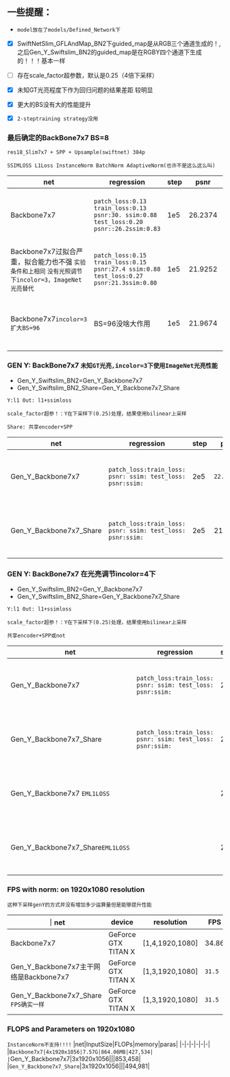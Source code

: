 ## 一些提醒：
 * `model放在了models/Defined_Network下`
 - [x] SwiftNetSlim_GFLAndMap_BN2下guided_map是从RGB三个通道生成的！,之后Gen_Y_Swiftslim_BN2的guided_map是在RGBY四个通道下生成的！！！基本一样
 - [ ] 存在scale_factor超参数，默认是0.25（4倍下采样）
 - [x] 未知GT光亮程度下作为回归问题的结果差距 较明显
 - [x] 更大的BS没有大的性能提升
 - [x] `2-steptraining strategy没用`
 




### 最后确定的BackBone7x7 BS=8
`res18_Slim7x7 + SPP + Upsample(swiftnet) 384p`

`SSIMLOSS L1Loss InstanceNorm BatchNorm AdaptiveNorm(也许不是这么这么叫)`

|net|regression|step|psnr|ssim|time|line|
|-|-|-|-|-|-|-|
|Backbone7x7 |`patch_loss:0.13 train_loss:0.13 psnr:30. ssim:0.88 test_loss:0.20 psnr::26.2ssim:0.83`|1e5|26.2374|0.8311|18h|python gfl_train_tensorboard.py --net=Backbone7x7 --device=cuda:0 --step=100000 --pth=Backbone7x7_inC4_384p_1e5_l1_ssim_IN --divisor=16 --bs=8 --l1loss --crop_size=384 --lr=0.0004 --norm --ssimloss --incolor=4|
|Backbone7x7过拟合严重，拟合能力也不强 `实验条件和上相同` `没有光照调节下incolor=3，ImageNet光亮替代`|`patch_loss:0.15 train_loss:0.15 psnr:27.4 ssim:0.88 test_loss:0.27 psnr:21.3ssim:0.80`|1e5|21.9252|0.8018|18h|python gfl_train_tensorboard.py --net=Backbone7x7 --device=cuda:2 --step=100000 --pth=Backbone7x7_inC3_384p_1e5_l1_ssim_IN --divisor=16 --bs=8 --l1loss --crop_size=384 --lr=0.0004 --norm --ssimloss --incolor=3|
|Backbone7x7`incolor=3 扩大BS=96` |BS=96没啥大作用|1e5|21.9674|0.8039|18h|python gfl_train_tensorboard.py --net=Backbone7x7 --device=cuda:0 --step=100000 --pth=Backbone7x7_inC3_384p_1e5_l1_ssim_IN_96bs --divisor=16 --bs=96 --l1loss --crop_size=384 --lr=0.0004 --norm --ssimloss --`incolor=3`|

<!-- |Backbone7x7 `EML1loss 替代l1loss`|patch_loss: train_loss: psnr: ssim: test_loss: psnr: ssim:|1e5|26.3232|0.8317|18h|python gfl_train_tensorboard.py --net=Backbone7x7 --device=cuda:0 --step=100000 --pth=Backbone7x7_inC4_384p_1e5_eml1_ssim_IN --divisor=16 --bs=8 --eml1loss --crop_size=384 --lr=0.0004 --norm --ssimloss --incolor=4| -->
<!-- |Backbone7x7 `太差``实验条件和上相同` `训练使用gt光亮,infer使用imagenet光亮`|`patch_loss:0.15 train_loss:0.23 psnr:21.2 ssim:0.85 test_loss:0.32 psnr:18.63ssim:0.78`|1e5|18.7321|0.7633|18h|python gfl_train_tensorboard`2`.py --net=Backbone7x7 --device=cuda:1 --step=100000 --pth=Backbone7x7_inC3_2_384p_1e5_l1_ssim_IN --divisor=16 --bs=8 --l1loss --crop_size=384 --lr=0.0004 --norm --ssimloss --incolor=3| -->





### GEN Y: BackBone7x7 `未知GT光亮,incolor=3下使用ImageNet光亮性能`

* Gen_Y_Swiftslim_BN2=Gen_Y_Backbone7x7
* Gen_Y_Swiftslim_BN2_Share=Gen_Y_Backbone7x7_Share

`Y:l1 0ut: l1+ssimloss `

`scale_factor超参！：Y在下采样下(0.25)处理，结果使用bilinear上采样`

`Share: 共享encoder+SPP`

|net|regression|step|psnr|ssim|time|line|
|-|-|-|-|-|-|-|
|Gen_Y_Backbone7x7|`patch_loss:train_loss: psnr: ssim: test_loss: psnr:ssim:`|2e5|`22.2285`|0.8036|18h|python Gen_Y_train_tensorboard.py --device='cuda:1' --steps=200000 --lr=0.0004 --pth=Gen_Y_Backbone7x7_inC3_384p_2e5_l1_ssim --divisor=16 --bs=8 --l1loss --crop_size=384 --norm --net=Gen_Y_Backbone7x7 --scale_factor=0.25 --ssimloss --incolor=3|
|Gen_Y_Backbone7x7_Share|`patch_loss:train_loss: psnr: ssim: test_loss: psnr:ssim:`|2e5|21.8304|`0.8054`|18h|python Gen_Y_Share_train_tensorboard.py --device='cuda:2' --steps=200000 --lr=0.0004 --pth=Gen_Y_Backbone7x7_Share_inC3_384p_2e5_l1_ssim --divisor=16 --bs=8 --l1loss --crop_size=384 --norm --net=Gen_Y_Backbone7x7_Share --scale_factor=0.25 --ssimloss --incolor=3|

<!-- |Gen_Y_Backbone7x7 `2-step train`|`patch_loss:train_loss: psnr: ssim: test_loss: psnr:ssim:`|2e5|21.5746|0.8084|18h|python Gen_Y_train_tensorboard_2steps.py --device='cuda:1' --steps=200000 --lr=0.0004 --pth=Gen_Y_Backbone7x7_2steps_inC3_384p_2e5_l1_ssim --divisor=16 --bs=8 --l1loss --crop_size=384 --norm --net=Gen_Y_Backbone7x7 --scale_factor=0.25 --ssimloss --incolor=3| -->
<!-- |Gen_Y_Backbone7x7_Share `2-step train`|`patch_loss:train_loss: psnr: ssim: test_loss: psnr:ssim:`|2e5|19.8739|0.7878|18h|python Gen_Y_Share_train_tensorboard_2steps.py --device='cuda:2' --steps=200000 --lr=0.0004 --pth=Gen_Y_Backbone7x7_Share_2steps_inC3_384p_2e5_l1_ssim --divisor=16 --bs=8 --l1loss --crop_size=384 --norm --net=Gen_Y_Backbone7x7_Share --scale_factor=0.25 --ssimloss --incolor=3| -->


### GEN Y: BackBone7x7 在光亮调节incolor=4下

* Gen_Y_Swiftslim_BN2=Gen_Y_Backbone7x7
* Gen_Y_Swiftslim_BN2_Share=Gen_Y_Backbone7x7_Share

`Y:l1 0ut: l1+ssimloss `

`scale_factor超参！：Y在下采样下(0.25)处理，结果使用bilinear上采样`

`共享encoder+SPP或not`

|net|regression|step|psnr|ssim|time|line|
|-|-|-|-|-|-|-|
|Gen_Y_Backbone7x7|`patch_loss:train_loss: psnr: ssim: test_loss: psnr:ssim:`|2e5|26.2966|0.8330|18h|python Gen_Y_train_tensorboard.py --device='cuda:1' --steps=200000 --lr=0.0004 --pth=Gen_Y_Backbone7x7_inC4_384p_2e5_l1_ssim --divisor=16 --bs=8 --l1loss --crop_size=384 --norm --net=Gen_Y_Backbone7x7 --scale_factor=0.25 --ssimloss --incolor=4|
|Gen_Y_Backbone7x7_Share|`patch_loss:train_loss: psnr: ssim: test_loss: psnr:ssim:`|2e5|`26.4421`|`0.8338`|18h|python Gen_Y_Share_train_tensorboard.py --device='cuda:2' --steps=200000 --lr=0.0004 --pth=Gen_Y_Backbone7x7_Share_inC4_384p_2e5_l1_ssim --divisor=16 --bs=8 --l1loss --crop_size=384 --norm --net=Gen_Y_Backbone7x7_Share --scale_factor=0.25 --ssimloss --incolor=4|
|Gen_Y_Backbone7x7 `EML1LOSS`||2e5|26.5438|0.8343|18h|python Gen_Y_train_tensorboard.py --device='cuda:0' --steps=200000 --lr=0.0004 --pth=Gen_Y_Backbone7x7_inC4_384p_2e5_eml1_ssim --divisor=16 --bs=8 --eml1loss --crop_size=384 --norm --net=Gen_Y_Backbone7x7 --scale_factor=0.25 --ssimloss --incolor=4|
|Gen_Y_Backbone7x7_Share`EML1LOSS`||2e5|26.1463|0.8321|18h|python Gen_Y_Share_train_tensorboard.py --device='cuda:1' --steps=200000 --lr=0.0004 --pth=Gen_Y_Backbone7x7_Share_inC4_384p_2e5_eml1_ssim --divisor=16 --bs=8 --eml1loss --crop_size=384 --norm --net=Gen_Y_Backbone7x7_Share --scale_factor=0.25 --ssimloss --incolor=4|

<!-- |Gen_Y_Backbone7x7 `2-step train`|`patch_loss:train_loss: psnr: ssim: test_loss: psnr:ssim:`|2e5|26.0745|0.8300|18h|python Gen_Y_train_tensorboard_2steps.py --device='cuda:1' --steps=200000 --lr=0.0004 --pth=Gen_Y_Backbone7x7_2steps_inC4_384p_2e5_l1_ssim --divisor=16 --bs=8 --l1loss --crop_size=384 --norm --net=Gen_Y_Backbone7x7 --scale_factor=0.25 --ssimloss --incolor=4| -->
<!-- |Gen_Y_Backbone7x7_Share `2-step train`|`patch_loss:train_loss: psnr: ssim: test_loss: psnr:ssim:`|2e5|25.6229|0.8279|18h|python Gen_Y_Share_train_tensorboard_2steps.py --device='cuda:2' --steps=200000 --lr=0.0004 --pth=Gen_Y_Backbone7x7_Share_2steps_inC4_384p_2e5_l1_ssim --divisor=16 --bs=8 --l1loss --crop_size=384 --norm --net=Gen_Y_Backbone7x7_Share --scale_factor=0.25 --ssimloss --incolor=4| -->


### FPS with norm: on 1920x1080 resolution

`这种下采样genY的方式并没有增加多少运算量但是能够提升性能`

｜net|device|resolution|FPS|avg_infer_decay|
|-|-|-|-|-|
|Backbone7x7|GeForce GTX TITAN X|[1,4,1920,1080]|34.86|0.028|
|Gen_Y_Backbone7x7主干网络是Backbone7x7|GeForce GTX TITAN X|[1,3,1920,1080]|`31.5`|`0.031`|
|Gen_Y_Backbone7x7_Share `FPS确实一样`|GeForce GTX TITAN X|[1,3,1920,1080]|`31.5`|`0.031`|

### FLOPS and Parameters on 1920x1080
`InstanceNorm不支持!!!!`
|net|InputSize|FLOPs|memory|paras|
|-|-|-|-|-|-|
|`Backbone7x7|4x1920x1056|7.57G|864.06MB|427,534|
|`Gen_Y_Backbone7x7|3x1920x1056|||853,458|
|`Gen_Y_Backbone7x7_Share`|3x1920x1056|||494,981|




